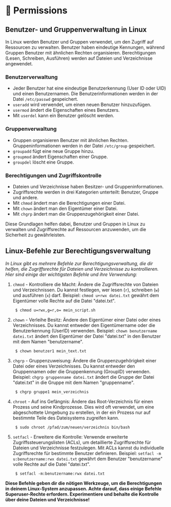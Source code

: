 # 👮 Permissions

## Benutzer- und Gruppenverwaltung in Linux

In Linux werden Benutzer und Gruppen verwendet, um den Zugriff auf Ressourcen zu verwalten. Benutzer haben eindeutige Kennungen, während Gruppen Benutzer mit ähnlichen Rechten organisieren. Berechtigungen (Lesen, Schreiben, Ausführen) werden auf Dateien und Verzeichnisse angewendet.

### Benutzerverwaltung

* Jeder Benutzer hat eine eindeutige Benutzerkennung (User ID oder UID) und einen Benutzernamen. Die Benutzerinformationen werden in der Datei `/etc/passwd` gespeichert.
* `useradd` wird verwendet, um einen neuen Benutzer hinzuzufügen.
* `usermod` ändert die Eigenschaften eines Benutzers.
* Mit `userdel` kann ein Benutzer gelöscht werden.

### Gruppenverwaltung

* Gruppen organisieren Benutzer mit ähnlichen Rechten. Gruppeninformationen werden in der Datei `/etc/group` gespeichert.
* `groupadd` fügt eine neue Gruppe hinzu.
* `groupmod` ändert Eigenschaften einer Gruppe.
* `groupdel` löscht eine Gruppe.

### Berechtigungen und Zugriffskontrolle

* Dateien und Verzeichnisse haben Besitzer- und Gruppeninformationen.
* Zugriffsrechte werden in drei Kategorien unterteilt: Benutzer, Gruppe und andere.
* Mit `chmod` ändert man die Berechtigungen einer Datei.
* Mit `chown` ändert man den Eigentümer einer Datei.
* Mit `chgrp` ändert man die Gruppenzugehörigkeit einer Datei.

Diese Grundlagen helfen dabei, Benutzer und Gruppen in Linux zu verwalten und Zugriffsrechte auf Ressourcen anzuwenden, um die Sicherheit zu gewährleisten.

## Linux-Befehle zur Berechtigungsverwaltung

_In Linux gibt es mehrere Befehle zur Berechtigungsverwaltung, die dir helfen, die Zugriffsrechte für Dateien und Verzeichnisse zu kontrollieren. Hier sind einige der wichtigsten Befehle und ihre Verwendung:_

1.  `chmod` - Kontrolliere die Macht: Ändere die Zugriffsrechte von Dateien und Verzeichnissen. Du kannst festlegen, wer lesen (`r`), schreiben (`w`) und ausführen (`x`) darf. Beispiel: `chmod u+rwx datei.txt` gewährt dem Eigentümer volle Rechte auf die Datei "datei.txt".

    ```
     $ chmod u=rwx,g=r,o= mein_script.sh
    ```
2.  `chown` - Verleihe Besitz: Ändere den Eigentümer einer Datei oder eines Verzeichnisses. Du kannst entweder den Eigentümername oder die Benutzerkennung (UserID) verwenden. Beispiel: `chown benutzername datei.txt` ändert den Eigentümer der Datei "datei.txt" in den Benutzer mit dem Namen "benutzername".

    ```
     $ chown benutzer1 mein_text.txt
    ```
3.  `chgrp` - Gruppenzuweisung: Ändere die Gruppenzugehörigkeit einer Datei oder eines Verzeichnisses. Du kannst entweder den Gruppennamen oder die Gruppenkennung (GroupID) verwenden. Beispiel: `chgrp gruppenname datei.txt` ändert die Gruppe der Datei "datei.txt" in die Gruppe mit dem Namen "gruppenname".

    ```
     $ chgrp gruppe1 mein_verzeichnis
    ```
4.  `chroot` - Auf ins Gefängnis: Ändere das Root-Verzeichnis für einen Prozess und seine Kindprozesse. Dies wird oft verwendet, um eine abgeschottete Umgebung zu erstellen, in der ein Prozess nur auf bestimmte Teile des Dateisystems zugreifen kann.

    ```
     $ sudo chroot /pfad/zum/neuen/verzeichnis bin/bash
    ```
5.  `setfacl` - Erweitere die Kontrolle: Verwende erweiterte Zugriffssteuerungslisten (ACLs), um detaillierte Zugriffsrechte für Dateien und Verzeichnisse festzulegen. Mit ACLs kannst du individuelle Zugriffsrechte für bestimmte Benutzer definieren. Beispiel: `setfacl -m u:benutzername:rwx datei.txt` gewährt dem Benutzer "benutzername" volle Rechte auf die Datei "datei.txt".

    ```
     $ setfacl -m:benutzername:rwx datei.txt
    ```

**Diese Befehle geben dir die nötigen Werkzeuge, um die Berechtigungen in deinem Linux-System anzupassen. Achte darauf, dass einige Befehle Superuser-Rechte erfordern. Experimentiere und behalte die Kontrolle über deine Dateien und Verzeichnisse!**
